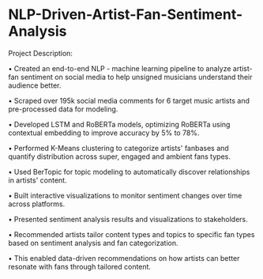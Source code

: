 # NLP-Driven-Artist-Fan-Sentiment-Analysis

Project Description:

• Created an end-to-end NLP - machine learning pipeline to analyze artist-fan sentiment on social media to help unsigned musicians understand their audience better.

• Scraped over 195k social media comments for 6 target music artists and pre-processed data for modeling. 

• Developed LSTM and RoBERTa models, optimizing RoBERTa using contextual embedding to improve accuracy by 5% to 78%. 

• Performed K-Means clustering to categorize artists' fanbases and quantify distribution across super, engaged and ambient fans types. 

• Used BerTopic for topic modeling to automatically discover relationships in artists' content.

• Built interactive visualizations to monitor sentiment changes over time across platforms.

• Presented sentiment analysis results and visualizations to stakeholders.

• Recommended artists tailor content types and topics to specific fan types based on sentiment analysis and fan categorization.

• This enabled data-driven recommendations on how artists can better resonate with fans through tailored content.

